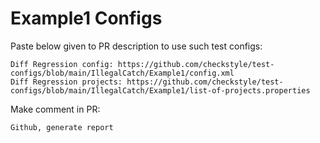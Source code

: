 # Example1 Configs
Paste below given to PR description to use such test configs:
```
Diff Regression config: https://github.com/checkstyle/test-configs/blob/main/IllegalCatch/Example1/config.xml
Diff Regression projects: https://github.com/checkstyle/test-configs/blob/main/IllegalCatch/Example1/list-of-projects.properties
```
Make comment in PR:
```
Github, generate report
```

